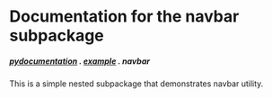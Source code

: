 # Documentation for the navbar subpackage
##### [pydocumentation](pydocumentation.md) . [example](pydocumentation-example.md) . **navbar**

This is a simple nested subpackage that demonstrates navbar utility.
<!-- Links -->
